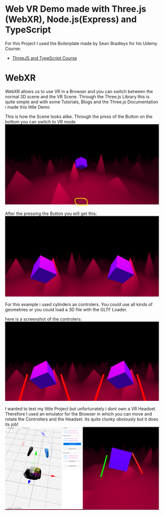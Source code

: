 # Web VR Demo made with Three.js (WebXR), Node.js(Express) and TypeScript

For this Project I used the Boilerplate made by Sean Bradleys for his Udemy Course: 
* [ThreeJS and TypeScript Course](https://www.udemy.com/course/threejs-tutorials/?referralCode=4C7E1DE91C3E42F69D0F)


# WebXR

WebXR allows us to use VR in a Browser and you can switch between the normal 3D scene and the VR Scene. Through the Three.js Library this is quite simple and with some Tutorials, Blogs and the Three.js Documentation i made this little Demo

This is how the Scene looks alike. Through the press of the Button on the bottom you can switch to VR mode
![screenshot1](https://raw.githubusercontent.com/QuekZ/WebVR_Test/main/src/client/screenshots/screenshot1.PNG)

After the pressing the Button you will get this:
![screenshot2](https://raw.githubusercontent.com/QuekZ/WebVR_Test/main/src/client/screenshots/screenshot2.PNG)

For this example i used cylinders as controlers. You could use all kinds of geometries or you could  load a 3D file with the GLTF Loader.

here is a screenshot of the controlers:
![screenshot3](https://raw.githubusercontent.com/QuekZ/WebVR_Test/main/src/client/screenshots/screenshot3.PNG)

I wanted to test my little Project but unfortunately i dont own a VR Headset. Therefore I used an emulator for the Browser in which you can move and rotate the Controllers and the Headset. Its quite clunky obviously but it does its job!
![screenshot4](https://raw.githubusercontent.com/QuekZ/WebVR_Test/main/src/client/screenshots/screenshot4.PNG)

